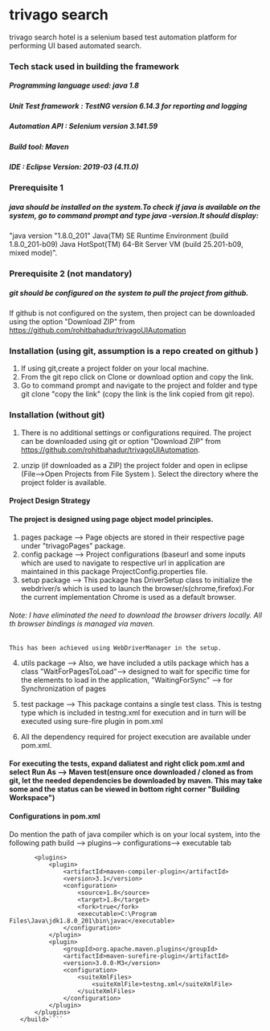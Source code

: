 # trivago search 
trivago search hotel is a selenium based test automation platform for performing UI based automated search. 

### Tech stack used in building the framework 
##### Programming language used: java 1.8
##### Unit Test framework : TestNG version 6.14.3 for reporting and logging
##### Automation API : Selenium version 3.141.59
##### Build tool: Maven
##### IDE : Eclipse Version: 2019-03 (4.11.0)

### Prerequisite 1
##### java should be installed on the system.To check if java is available on the system, go to command prompt and type java -version.It should display: 
    
"java version "1.8.0_201"
Java(TM) SE Runtime Environment (build 1.8.0_201-b09)
Java HotSpot(TM) 64-Bit Server VM (build 25.201-b09, mixed mode)".

### Prerequisite 2 (not mandatory)
##### git should be configured on the system to pull the project from github. 

If github is not configured on the system, then project can be downloaded using the option "Download ZIP" from https://github.com/rohitbahadur/trivagoUIAutomation


### Installation (using git, assumption is a repo created on github )
1. If using git,create a project folder on your local machine.
2. From the git repo click on Clone or download option and copy the link. 
2. Go to command prompt and navigate to the project and folder and type git clone "copy the link" (copy the link is the link copied from git repo).


### Installation (without git)
1. There is no additional settings or configurations required. The 
   project can be downloaded using git or option "Download ZIP" from 
   https://github.com/rohitbahadur/trivagoUIAutomation.

2. unzip (if downloaded as a ZIP) the project folder and open in eclipse 
    (File-->Open Projects from File System ). Select the directory where 
    the project folder is available.



#### Project Design Strategy

#### The project is designed using page object model principles.
1. pages package --> Page objects are stored in their respective page under "trivagoPages" package.
2. config package --> Project configurations (baseurl and some inputs which are used to 
   navigate to respective url in application are maintained in this package ProjectConfig.properties file.
3. setup package --> This package has DriverSetup class to initialize the 
   webdriver/s which is used to launch the browser/s(chrome,firefox).For the current implementation Chrome is used as a default browser.

###### Note: I have eliminated the need to download the browser drivers locally. All th browser bindings is managed via maven.
    This has been achieved using WebDriverManager in the setup.

4. utils package --> Also, we have included a utils package which has a
   class "WaitForPagesToLoad"--> designed to wait for specific time for the 
   elements to load in the application, "WaitingForSync" --> for Synchronization of pages
   
5. test package --> This package contains a single test class. 
   This is testng type which is included in testng.xml
   for execution and in turn will be executed using sure-fire plugin in pom.xml
   
6. All the dependency required for project execution are available under 
   pom.xml.


#### For executing the tests, expand daliatest and right click pom.xml and select Run As --> Maven test(ensure once downloaded / cloned as from git, let the needed dependencies be downloaded by maven. This may take some and the status can be viewed in bottom right corner "Building Workspace")


#### Configurations in pom.xml

Do mention the path of java compiler which is on your local system, into the following path  build --> plugins--> configurations--> executable tab 
 ```<build>
		<plugins>
			<plugin>
				<artifactId>maven-compiler-plugin</artifactId>
				<version>3.1</version>
				<configuration>
					<source>1.8</source>
					<target>1.8</target>
					<fork>true</fork>
					<executable>C:\Program Files\Java\jdk1.8.0_201\bin\javac</executable>
				</configuration>
			</plugin>
			<plugin>
				<groupId>org.apache.maven.plugins</groupId>
				<artifactId>maven-surefire-plugin</artifactId>
				<version>3.0.0-M3</version>
				<configuration>
					<suiteXmlFiles>
						<suiteXmlFile>testng.xml</suiteXmlFile>
					</suiteXmlFiles>
				</configuration>
			</plugin>
		</plugins>
	</build>````

